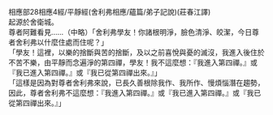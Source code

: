 相應部28相應4經/平靜經(舍利弗相應/蘊篇/弟子記說)(莊春江譯)  
起源於舍衛城。  
尊者阿難看見……（中略）「舍利弗學友！你諸根明淨，臉色清淨、皎潔，今日尊者舍利弗以什麼住處而住呢？」  
「學友！這裡，以樂的捨斷與苦的捨斷，及以之前喜悅與憂的滅沒，我進入後住於不苦不樂，由平靜而念遍淨的第四禪，學友！我不這麼想：『我進入第四禪。』或『我已進入第四禪。』或『我已從第四禪出來。』」  
「這樣是因為對尊者舍利弗來說，已長久善根除我作、我所作、慢煩惱潛在趨勢，因此，尊者舍利弗不這麼想：『我進入第四禪。』或『我已進入第四禪。』或『我已從第四禪出來。』」  
  
  

